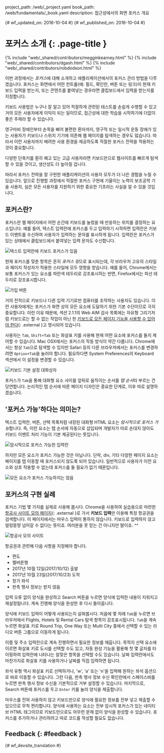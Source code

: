 project_path: /web/_project.yaml book_path: /web/fundamentals/_book.yaml description: 접근성에서의 화면 포커스 개요

{# wf_updated_on: 2016-10-04 #} {# wf_published_on: 2016-10-04 #}

# 포커스 소개 {: .page-title }

{% include "web/_shared/contributors/megginkearney.html" %} {% include "web/_shared/contributors/dgash.html" %} {% include "web/_shared/contributors/robdodson.html" %}

이번 과정에서는 *포커스*에 대해 소개하고 애플리케이션에서의 포커스 관리 방법을 다루겠습니다. 포커스는 화면에서 어떤 컨트롤(예: 필드, 확인란, 버튼 또는 링크)이 현재 키보드 입력을 받는지, 또는 콘텐츠를 붙여넣는 경우라면 클립보드에서 입력을 받는지를 지칭합니다.

키보드 사용법은 누구나 잘 알고 있어 적절하게 관련된 테스트를 손쉽게 수행할 수 있고 거의 모든 사용자에게 이익이 되는 일이므로, 접근성에 대한 학습을 시작하기에 더없이 좋은 주제라 할 수 있습니다.

영구마비 장애인부터 손목을 삐어 불편한 환자까지, 영구적 또는 일시적 운동 장애가 있는 사용자가 키보드나 스위치 기기에 의존해 웹 페이지를 탐색하는 경우도 많습니다. 따라서 이런 사용자까지 배려한 사용 환경을 제공하도록 적절한 포커스 전략을 적용하는 것이 중요합니다.

다양한 단축키를 훤히 꿰고 있는 고급 사용자라면 키보드만으로 웹사이트를 빠르게 탐색할 수 있을 것이고, 생산성도 더 높아질 겁니다.

따라서 포커스 전략을 잘 구현한 애플리케이션의 사용자 모두가 더 나은 경험을 누릴 수 있습니다. 앞으로 진행할 과정에서 적절한 포커스 구현에 기울이는 노력이 보조공학 기술 사용자, 실은 모든 사용자를 지원하기 위한 중요한 기초라는 사실을 알 수 있을 것입니다.

## 포커스란?

포커스란 웹 페이지에서 어떤 순간에 키보드를 눌렀을 때 반응하는 위치를 결정하는 요소입니다. 예를 들어, 텍스트 입력란에 포커스를 두고 입력하기 시작하면 입력란은 키보드 이벤트를 수신하여 사용자가 입력하는 문자를 표시하게 됩니다. 입력란은 포커스가 있는 상태에서 클립보드에서 붙여넣는 입력 문자도 수신합니다.

![텍스트 입력란에 키보드 포커스가 있음](imgs/keyboard-focus.png)

현재 포커스를 맞춘 항목은 흔히 *포커스 링*으로 표시되는데, 각 브라우저 고유의 스타일과 페이지 작성자가 적용한 스타일에 모두 영향을 받습니다. 예를 들어, Chrome에서는 보통 포커스가 있는 요소를 파란색 테두리로 강조표시하는 반면, Firefox에서는 파선 테두리로 강조표시합니다.

![가입 버튼](imgs/sign-up.png)

거의 전적으로 키보드나 다른 입력 기기로만 컴퓨터를 조작하는 사용자도 있습니다. 이런 사용자에게는 포커스가 화면 상의 모든 요소에 도달하기 위한 기본 수단이므로 극히 중요합니다. 이런 이유 때문에, 섹션 2.1.1의 Web AIM 검사 목록에는 자유형 그리기처럼 키보드로는 할 수 없는 작업이 아닌 한 [키보드로 모든 페이지 기능을 사용할 수 있어야 한다](http://webaim.org/standards/wcag/checklist#sc2.1.1){: .external }고 명시되어 있습니다.

사용자는 `Tab`, `Shift+Tab` 또는 화살표 키를 사용해 현재 어떤 요소에 포커스를 둘지 제어할 수 있습니다. Mac OSX에서는 포커스의 작동 방식이 약간 다릅니다. Chrome에서는 항상 `Tab`으로 탐색할 수 있지만 Safari 등의 다른 브라우저에서는 포커스를 변경하려면 `Option+Tab`을 눌러야 합니다. 필요하다면 System Preferences의 Keyboard 섹션에서 이 설정을 변경할 수 있습니다.

![키보드 기본 설정 대화상자](imgs/system-prefs2.png)

포커스가 `Tab`을 통해 대화형 요소 사이를 앞뒤로 움직이는 순서를 *탭 순서*라 부르는 건 당연합니다. 논리적인 탭 순서에 따른 페이지 디자인은 중요한 단계로, 이후 따로 설명하겠습니다.

## '포커스 가능'하다는 의미는?

텍스트 입력란, 버튼, 선택 목록처럼 내장된 대화형 HTML 요소는 *암시적으로 포커스 가능*합니다. 즉, 이런 요소는 탭 순서에 자동으로 삽입되며 개발자가 따로 손대지 않아도 키보드 이벤트 처리 기능이 기본 제공된다는 뜻입니다.

![암시적으로 포커스 가능한 입력란](imgs/implicitly-focused.png)

하지만 모든 요소가 포커스 가능한 것은 아닙니다. 단락, div, 기타 다양한 페이지 요소는 페이지를 탭 이동할 때 포커스되지 않도록 되어 있습니다. 일반적으로 사용자가 이런 요소와 상호 작용할 수 없는데 포커스를 둘 필요가 없기 때문입니다.

![모든 요소가 포커스 가능하지는 않음](imgs/not-all-elements.png)

## 포커스의 구현 실례

포커스 기법 몇 가지를 실제로 사용해 봅시다. Chrome을 사용하여 실습용으로 마련한 [항공사 사이트 모의 페이지](http://udacity.github.io/ud891/lesson2-focus/01-basic-form/){: .external }로 가서 **키보드 입력**만 이용해 특정 항공권을 검색합니다. 이 페이지에서는 마우스 입력이 통하지 않습니다. 키보드로 입력하지 않고 얼렁뚱땅 넘어갈 수 없다는 뜻이죠. 여러분을 못 믿는 건 아니지만 말이죠. ^^

![항공사 모의 사이트](imgs/airlinesite2.png)

항공권과 관련해 다음 사항을 지정해야 합니다.

- 편도
- 멜버른행
- 2017년 10월 12일(2017/10/12) 출발
- 2017년 10월 23일(2017/10/23) 도착
- 창가 좌석
- 판촉 행사 정보는 받지 않음

입력 오류 없이 양식을 완성하고 Search 버튼을 누르면 양식에 입력한 내용이 지워지고 재설정됩니다. 계속 진행해 양식을 완성한 후 다시 돌아옵니다.

양식에 키보드 입력이 어떻게 사용되는지 살펴봅시다. 처음에 몇 차례 `Tab`을 누르면 브라우저에서 Flights, Hotels 및 Rental Cars 탐색 항목이 강조표시됩니다. `Tab`을 계속 누르면 화살표 키로 Round Trip, One Way 또는 Multi City 중에서 선택할 수 있는 라디오 버튼 그룹으로 이동하게 됩니다.

이름 및 주소 입력란으로 계속 진행하면서 필요한 정보를 채웁니다. 목적지 선택 요소에 이르면 화살표 키로 도시를 선택할 수도 있고, 자동 완성 기능을 활용해 첫 몇 글자를 타이핑하여 입력란에 나타나는 알맞은 항목을 선택할 수도 있습니다. 날짜 입력란에서도 마찬가지로 화살표 키를 사용하거나 날짜를 직접 입력하면 됩니다.

좌석 유형 역시 화살표 키로 선택하거나, 'w', 'a' 또는 'n'을 입력해 원하는 좌석 옵션으로 바로 이동할 수 있습니다. 그런 다음, 판촉 행사 정보 수신 확인란에서 스페이스바를 누르면 판촉 행사 정보 수신을 기본적으로 거부 설정할 수 있습니다. 마지막으로, Search 버튼에 포커스를 두고 `Enter` 키를 눌러 양식을 제출합니다.

마우스를 전혀 사용하지 않고 키보드만으로 양식에 필요한 정보를 전부 넣고 제출할 수 있으므로 무척 편리합니다. 양식에 사용하는 요소는 전부 암시적 포커스가 있는 네이티브 HTML 태그이므로 키보드만으로도 아무런 문제 없이 양식을 완성할 수 있습니다. 포커스를 추가하거나 관리하려고 따로 코드를 작성할 필요도 없습니다.

## Feedback {: #feedback }

{# wf_devsite_translation #}